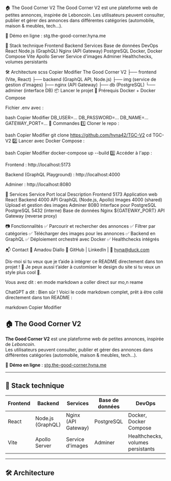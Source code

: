 🏠 The Good Corner V2
The Good Corner V2 est une plateforme web de petites annonces, inspirée de Leboncoin.
Les utilisateurs peuvent consulter, publier et gérer des annonces dans différentes catégories (automobile, maison & meubles, tech...).

🔗 Démo en ligne : stg.the-good-corner.hyna.me

🚀 Stack technique
Frontend	Backend	Services	Base de données	DevOps
React	Node.js (GraphQL)	Nginx (API Gateway)	PostgreSQL	Docker, Docker Compose
Vite	Apollo Server	Service d'images	Adminer	Healthchecks, volumes persistants

🛠️ Architecture
scss
Copier
Modifier
The Good Corner V2
├── frontend (Vite, React)
├── backend (GraphQL API, Node.js)
├── img (service de gestion d'images)
├── nginx (API Gateway)
├── db (PostgreSQL)
└── adminer (interface DB)
📦 Lancer le projet
🔧 Prérequis
Docker + Docker Compose

Fichier .env avec :

bash
Copier
Modifier
DB_USER=...
DB_PASSWORD=...
DB_NAME=...
GATEWAY_PORT=...
🚀 Commandes
1️⃣ Cloner le repo :

bash
Copier
Modifier
git clone https://github.com/hyna42/TGC-V2
cd TGC-V2
2️⃣ Lancer avec Docker Compose :

bash
Copier
Modifier
docker-compose up --build
3️⃣ Accéder à l'app :

Frontend : http://localhost:5173

Backend (GraphQL Playground) : http://localhost:4000

Adminer : http://localhost:8080

📂 Services
Service	Port local	Description
Frontend	5173	Application web React
Backend	4000	API GraphQL (Node.js, Apollo)
Images	4000 (shared)	Upload et gestion des images
Adminer	8080	Interface pour PostgreSQL
PostgreSQL	5432 (interne)	Base de données
Nginx	${GATEWAY_PORT}	API Gateway (reverse proxy)

📷 Fonctionnalités
✅ Parcourir et rechercher des annonces
✅ Filtrer par catégories
✅ Télécharger des images pour les annonces
✅ Backend en GraphQL
✅ Déploiement orchestré avec Docker
✅ Healthchecks intégrés

📬 Contact
👤 Amadou Diallo
🔗 GitHub | LinkedIn | 📧 hyna@duck.com

Dis-moi si tu veux que je t’aide à intégrer ce README directement dans ton projet ! 💪
Je peux aussi t’aider à customiser le design du site si tu veux un style plus cool 🎨.







Vous avez dit :
en mode markdown a coller direct sur mo,n reame


ChatGPT a dit :
Bien sûr ! Voici le code markdown complet, prêt à être collé directement dans ton README :

markdown
Copier
Modifier
## 🏠 The Good Corner V2

**The Good Corner V2** est une plateforme web de petites annonces, inspirée de *Leboncoin*.  
Les utilisateurs peuvent consulter, publier et gérer des annonces dans différentes catégories (automobile, maison & meubles, tech...).

🔗 **Démo en ligne** : [stg.the-good-corner.hyna.me](https://stg.the-good-corner.hyna.me)

---

## 🚀 Stack technique

| **Frontend** | **Backend** | **Services** | **Base de données** | **DevOps** |
|--------------|-------------|--------------|---------------------|------------|
| React        | Node.js (GraphQL) | Nginx (API Gateway) | PostgreSQL | Docker, Docker Compose |
| Vite         | Apollo Server    | Service d'images     | Adminer    | Healthchecks, volumes persistants |

---

## 🛠️ Architecture









